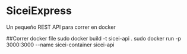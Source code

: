 # SiceiExpress
Un pequeño REST API para correr en docker

##Correr docker file
sudo docker build -t sicei-api .
sudo docker run -p 3000:3000 --name sicei-container sicei-api
